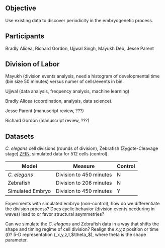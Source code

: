 ## Objective
Use existing data to discover periodicity in the embryogenetic process.

## Participants
Bradly Alicea, Richard Gordon, Ujjwal Singh, Mayukh Deb, Jesse Parent

## Division of Labor
Mayukh (division events analysis, need a histogram of developmental time (bin size 50 minutes) versus numer of cells/events in bin.

Ujjwal (data analysis, frequency analysis, machine learning)

Bradly Alicea (coordination, analysis, data science).

Jesse Parent (manuscript review, ???)

Richard Gordon (manuscript review, ???)

## Datasets
_C. elegans_ cell divisions (rounds of division), Zebrafish (Zygote-Cleavage stage) [ZFIN](https://zfin.org/zf_info/zfbook/stages/index.html), simulated data for 512 cells (control).

Model            |  Measure                |  Control  |
-----------------|-------------------------|-----------|
*C. elegans*     | Division to 450 minutes | N         |
Zebrafish        | Division to 206 minutes | N         |
Simulated Embryo | Division to 450 minutes | Y         |

Experiments with simulated embryo (non-control), how do we differentiate the division process? Does cyclic behavior (division events occduring in waves) lead to or favor structural asymmetries?

Can we simulate the _C. elegans_ and Zebrafish data in a way that shifts the shape and timing regime of cell division? Realign the _x,y,z_ position or time (_t_)? 5-D representation (_x,y,z,t,$\theta_$), where theta is the shape parameter.
